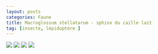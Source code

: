 ```yaml
---
layout: posts
categories: Faune
title: Macroglossum stellatarum - sphinx du caille lait
tag: [insecte, lépidoptère ]
---
```

<img src="/faune_flore_meyrin/images/P1110037.jpg" />
<img src="/faune_flore_meyrin/images/P1110039.jpg" />
<img src="/faune_flore_meyrin/images/P1110040.jpg" />
<img src="/faune_flore_meyrin/images/P1110042.jpg" />
